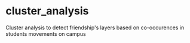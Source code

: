# cluster_analysis
Cluster analysis to detect friendship's layers based on co-occurences in students movements on campus
